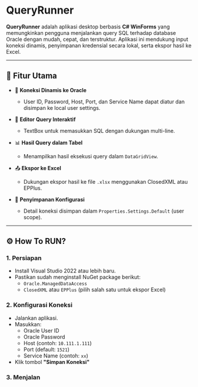 # QueryRunner

**QueryRunner** adalah aplikasi desktop berbasis **C# WinForms** yang memungkinkan pengguna menjalankan query SQL terhadap database Oracle dengan mudah, cepat, dan terstruktur. Aplikasi ini mendukung input koneksi dinamis, penyimpanan kredensial secara lokal, serta ekspor hasil ke Excel.

---

## 🚀 Fitur Utama

- 🔌 **Koneksi Dinamis ke Oracle**
  - User ID, Password, Host, Port, dan Service Name dapat diatur dan disimpan ke local user settings.
  
- 📝 **Editor Query Interaktif**
  - TextBox untuk memasukkan SQL dengan dukungan multi-line.
  
- 📊 **Hasil Query dalam Tabel**
  - Menampilkan hasil eksekusi query dalam `DataGridView`.

- 📤 **Ekspor ke Excel**
  - Dukungan ekspor hasil ke file `.xlsx` menggunakan ClosedXML atau EPPlus.

- 💾 **Penyimpanan Konfigurasi**
  - Detail koneksi disimpan dalam `Properties.Settings.Default` (user scope).

---

## ⚙️ How To RUN?

### 1. **Persiapan**
- Install Visual Studio 2022 atau lebih baru.
- Pastikan sudah menginstall NuGet package berikut:
  - `Oracle.ManagedDataAccess`
  - `ClosedXML` atau `EPPlus` (pilih salah satu untuk ekspor Excel)

### 2. **Konfigurasi Koneksi**
- Jalankan aplikasi.
- Masukkan:
  - Oracle User ID
  - Oracle Password
  - Host (contoh: `10.111.1.111`)
  - Port (default: `1521`)
  - Service Name (contoh: `xx`)
- Klik tombol **"Simpan Koneksi"**

### 3. **Menjalan**
